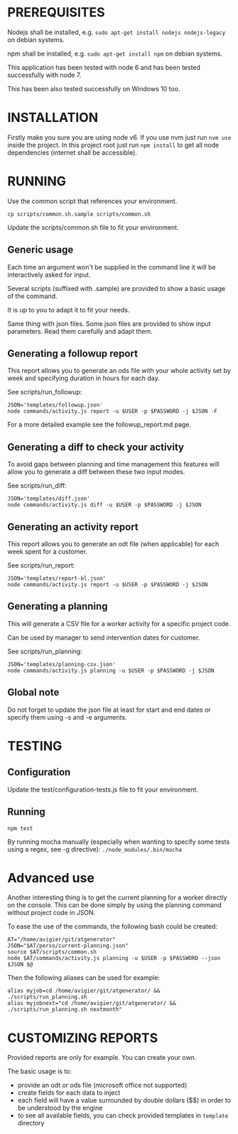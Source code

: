 PREREQUISITES
=============

Nodejs shall be installed, e.g. `sudo apt-get install nodejs nodejs-legacy` on debian systems.

npm shall be installed, e.g. `sudo apt-get install npm` on debian systems.

This application has been tested with node 6 and has been tested successfully with node 7.

This has been also tested successfully on Windows 10 too.

INSTALLATION
============

Firstly make you sure you are using node v6. If you use nvm just run `nvm use` inside the project.
In this project root just run `npm install` to get all node dependencies (internet shall be accessible).



RUNNING
=======

Use the common script that references your environment.

    cp scripts/common.sh.sample scripts/common.sh

Update the scripts/common.sh file to fit your environment.


Generic usage
-------------

Each time an argument won't be supplied in the command line it will be interactively asked for input.

Several scripts (suffixed with .sample) are provided to show a basic usage of the command.

It is up to you to adapt it to fit your needs.

Same thing with json files. Some json files are provided to show input parameters. Read them carefully and adapt them.

Generating a followup report
-----------------------------

This report allows you to generate an ods file with your whole activity set by week and specifying duration in hours for each day.

See scripts/run_followup:

    JSON='templates/followup.json'
    node commands/activity.js report -u $USER -p $PASSWORD -j $JSON -F

For a more detailed example see the followup_report.md page.

Generating a diff to check your activity
----------------------------------------

To avoid gaps between planning and time management this features will allow you to generate a diff between these two input modes.

See scripts/run_diff:

    JSON='templates/diff.json'
    node commands/activity.js diff -u $USER -p $PASSWORD -j $JSON

Generating an activity report
-----------------------------

This report allows you to generate an odt file (when applicable) for each week spent for a customer.

See scripts/run_report:

    JSON='templates/report-bl.json'
    node commands/activity.js report -u $USER -p $PASSWORD -j $JSON

Generating a planning
---------------------

This will generate a CSV file for a worker activity for a specific project code.

Can be used by manager to send intervention dates for customer.

See scripts/run_planning:

    JSON='templates/planning-csv.json'
    node commands/activity.js planning -u $USER -p $PASSWORD -j $JSON

Global note
-----------

Do not forget to update the json file at least for start and end dates or specify them using -s and -e arguments.

TESTING
=======

Configuration
-------------

Update the test/configuration-tests.js file to fit your environment.


Running
-------


`npm test`


By running mocha manually (especially when wanting to specify some tests using a regex, see -g directive):
`./node_modules/.bin/mocha`

Advanced use
============

Another interesting thing is to get the current planning for a worker directly on the console.
This can be done simply by using the planning command without project code in JSON.

To ease the use of the commands, the following bash could be created:

    AT="/home/avigier/git/atgenerator"
    JSON="$AT/perso/current-planning.json"
    source $AT/scripts/common.sh
    node $AT/commands/activity.js planning -u $USER -p $PASSWORD --json $JSON $@


Then the following aliases can be used for example:

    alias myjob=cd /home/avigier/git/atgenerator/ && ./scripts/run_planning.sh
    alias myjobnext="cd /home/avigier/git/atgenerator/ && ./scripts/run_planning.sh nextmonth"

CUSTOMIZING REPORTS
===================

Provided reports are only for example. You can create your own.

The basic usage is to:

* provide an odt or ods file (microsoft office not supported)
* create fields for each data to inject
* each field will have a value surrounded by double dollars ($$) in order to be understood by the engine
* to see all available fields, you can check provided templates in `template` directory
